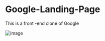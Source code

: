 # Google-Landing-Page
This is a front -end clone of Google


![image](https://github.com/drbenjaminlouis/Google-Landing-Page/assets/64739511/8de8d943-8f9a-42a8-aadd-101602927a8d)
